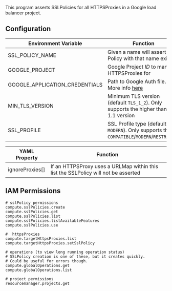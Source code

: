 This program asserts SSLPolicies for all HTTPSProxies in a
Google load balancer project.

## Configuration

| Environment Variable | Function |
| ---------- | ------- |
| SSL_POLICY_NAME  | Given a name will assert a Policy with that name exists  |
| GOOGLE_PROJECT   | Google Project _ID_  to manage HTTPSProxies for |
| GOOGLE_APPLICATION_CREDENTIALS | Path to Google Auth file. More info [here](https://cloud.google.com/docs/authentication/getting-started) |
| MIN_TLS_VERSION  | Minimum TLS version (default `TLS_1_2`). Only supports the higher than TLS 1.1 version   |
| SSL_PROFILE      | SSL Profile type (default `MODERN`). Only supports the `COMPATIBLE`/`MODERN`/`RESTRCITED`  |

| YAML Property | Function |
| --------- | --------- |
| ignoreProxies[] | If an HTTPSProxy uses a URLMap within this list the SSLPolicy will not be asserted |

## IAM Permissions

```
# sslPolicy permissions
compute.sslPolicies.create
compute.sslPolicies.get
compute.sslPolicies.list
compute.sslPolicies.listAvailableFeatures
compute.sslPolicies.use

#  httpsProxies
compute.targetHttpsProxies.list
compute.targetHttpsProxies.setSslPolicy

# operations (to view long running operation status)
# SSLPolicy creation is one of these, but it creates quickly.
# Could be useful for errors though.
compute.globalOperations.get
compute.globalOperations.list

# project permissions
resourcemanager.projects.get
```
